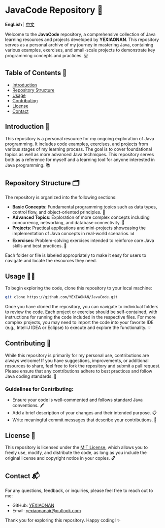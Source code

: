 # JavaCode Repository 🚀

**EngLish** | [中文](https://github.com/YEXIAONAN/JavaCode/blob/main/README-ZH.md)

Welcome to the **JavaCode** repository, a comprehensive collection of Java learning resources and projects developed by **YEXIAONAN**. This repository serves as a personal archive of my journey in mastering Java, containing various examples, exercises, and small-scale projects to demonstrate key programming concepts and practices. 💻

## Table of Contents 📑
- [Introduction](#introduction)
- [Repository Structure](#repository-structure)
- [Usage](#usage)
- [Contributing](#contributing)
- [License](#license)
- [Contact](#contact)

## Introduction 🌱

This repository is a personal resource for my ongoing exploration of Java programming. It includes code examples, exercises, and projects from various stages of my learning process. The goal is to cover foundational topics as well as more advanced Java techniques. This repository serves both as a reference for myself and a learning tool for anyone interested in Java programming. 📚

## Repository Structure 🗂️

The repository is organized into the following sections:

- **Basic Concepts**: Fundamental programming topics such as data types, control flow, and object-oriented principles. 📖
- **Advanced Topics**: Exploration of more complex concepts including concurrency, networking, and database connectivity. 🔧
- **Projects**: Practical applications and mini-projects showcasing the implementation of Java concepts in real-world scenarios. 📊
- **Exercises**: Problem-solving exercises intended to reinforce core Java skills and best practices. 📝

Each folder or file is labeled appropriately to make it easy for users to navigate and locate the resources they need.

## Usage 🏃‍♂️

To begin exploring the code, clone this repository to your local machine:

```bash
git clone https://github.com/YEXIAONAN/JavaCode.git
```

Once you have cloned the repository, you can navigate to individual folders to review the code. Each project or exercise should be self-contained, with instructions for running the code included in the respective files. For more complex projects, you may need to import the code into your favorite IDE (e.g., IntelliJ IDEA or Eclipse) to execute and explore the functionality. 💡

## Contributing 🤝

While this repository is primarily for my personal use, contributions are always welcome! If you have suggestions, improvements, or additional resources to share, feel free to fork the repository and submit a pull request. Please ensure that any contributions adhere to best practices and follow Java coding standards. 🔄

### Guidelines for Contributing:
- Ensure your code is well-commented and follows standard Java conventions. 🖋️
- Add a brief description of your changes and their intended purpose. 📋
- Write meaningful commit messages that describe your contributions. 💬

## License 📜

This repository is licensed under the [MIT License](LICENSE), which allows you to freely use, modify, and distribute the code, as long as you include the original license and copyright notice in your copies. 🔓

## Contact 📬

For any questions, feedback, or inquiries, please feel free to reach out to me:

- GitHub: [YEXIAONAN](https://github.com/YEXIAONAN)
- Email: yexiaonanair@outlook.com

Thank you for exploring this repository. Happy coding! ✨


